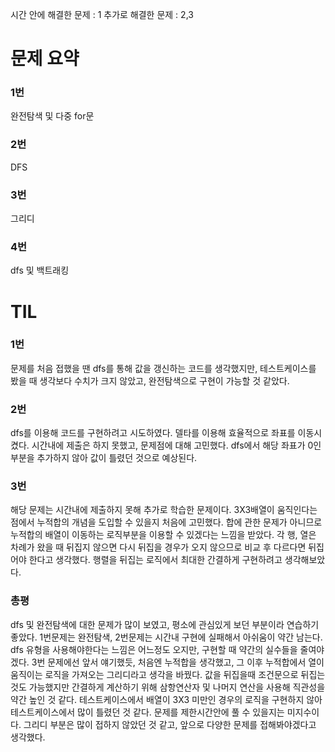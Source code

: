 시간 안에 해결한 문제 : 1
추가로 해결한 문제 : 2,3
# 문제 요약

### 1번

완전탐색 및 다중 for문

### 2번

DFS

### 3번

그리디

### 4번

dfs 및 백트래킹

# TIL

### 1번

문제를 처음 접했을 땐 dfs를 통해 값을 갱신하는 코드를 생각했지만, 테스트케이스를 봤을 때
생각보다 수치가 크지 않았고, 완전탐색으로 구현이 가능할 것 같았다.

### 2번

dfs를 이용해 코드를 구현하려고 시도하였다.
델타를 이용해 효율적으로 좌표를 이동시켰다. 시간내에 제출은 하지 못했고, 문제점에 대해 고민했다.
dfs에서 해당 좌표가 0인 부분을 추가하지 않아 값이 틀렸던 것으로 예상된다.

### 3번
해당 문제는 시간내에 제출하지 못해 추가로 학습한 문제이다.
3X3배열이 움직인다는 점에서 누적합의 개념을 도입할 수 있을지 처음에 고민했다.
합에 관한 문제가 아니므로 누적합의 배열이 이동하는 로직부분을 이용할 수 있겠다는 느낌을 받았다.
각 행, 열은 차례가 왔을 때 뒤집지 않으면 다시 뒤집을 경우가 오지 않으므로 비교 후 다르다면 뒤집어야 한다고 생각했다.
행렬을 뒤집는 로직에서 최대한 간결하게 구현하려고 생각해보았다.

### 총평

dfs 및 완전탐색에 대한 문제가 많이 보였고, 평소에 관심있게 보던 부분이라 연습하기 좋았다.
1번문제는 완전탐색, 2번문제는 시간내 구현에 실패해서 아쉬움이 약간 남는다.
dfs 유형을 사용해야한다는 느낌은 어느정도 오지만, 구현할 때 약간의 실수들을 줄여야겠다.
3번 문제에선 앞서 얘기했듯, 처음엔 누적합을 생각했고, 그 이후 누적합에서 열이 움직이는 로직을 가져오는 그리디라고 생각을 바꿨다.
값을 뒤집을때 조건문으로 뒤집는것도 가능했지만 간결하게 계산하기 위해 삼항연산자 및 나머지 연산을 사용해 직관성을 약간 높인 것 같다.
테스트케이스에서 배열이 3X3 미만인 경우의 로직을 구현하지 않아 테스트케이스에서 많이 틀렸던 것 같다.
문제를 제한시간안에 풀 수 있을지는 미지수이다. 그리디 부분은 많이 접하지 않았던 것 같고, 앞으로 다양한 문제를 접해봐야겠다고 생각했다.
